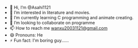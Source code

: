 - 👋 Hi, I’m @Asahi1121
- 👀 I’m interested in literature and movies.
- 🌱 I’m currently learning C programming and animate creating.
- 💞️ I’m looking to collaborate on programme
- 📫 How to reach me wanxu20031121@gmail.com
- 😄 Pronouns: He
- ⚡ Fun fact: I'm boring guy......

<!---
Asahi1121/Asahi1121 is a ✨ special ✨ repository because its `README.md` (this file) appears on your GitHub profile.
You can click the Preview link to take a look at your changes.
--->
